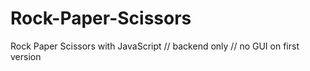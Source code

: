 # Rock-Paper-Scissors
Rock Paper Scissors with JavaScript // backend only // no GUI on first version
